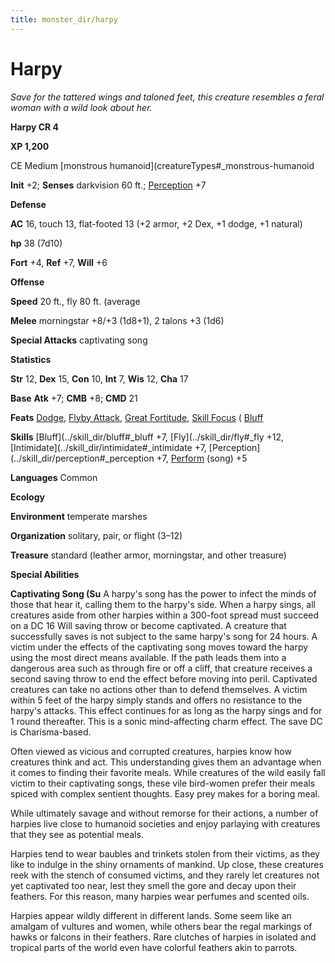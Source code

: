 ```yaml
---
title: monster_dir/harpy
---
```

# Harpy

_Save for the tattered wings and taloned feet, this creature resembles a feral woman with a wild look about her._

**Harpy CR 4**

**XP 1,200**

CE Medium [monstrous humanoid](creatureTypes#_monstrous-humanoid

**Init** +2; **Senses** darkvision 60 ft.; [Perception](../skill_dir/perception#_perception) +7

**Defense**

**AC** 16, touch 13, flat-footed 13 (+2 armor, +2 Dex, +1 dodge, +1 natural)

**hp** 38 (7d10)

**Fort** +4, **Ref** +7, **Will** +6

**Offense**

**Speed** 20 ft., fly 80 ft. (average

**Melee** morningstar +8/+3 (1d8+1), 2 talons +3 (1d6)

**Special Attacks** captivating song

**Statistics**

**Str** 12, **Dex** 15, **Con** 10, **Int** 7, **Wis** 12, **Cha** 17

**Base**  **Atk** +7; **CMB** +8; **CMD** 21

**Feats** [Dodge](../feats#_dodge), [Flyby Attack](monsterFeats#_flyby-attack), [Great Fortitude](../feats#_great-fortitude), [Skill Focus](../feats#_skill-focus) ( [Bluff](../skill_dir/bluff#_bluff)

**Skills** [Bluff](../skill_dir/bluff#_bluff +7, [Fly](../skill_dir/fly#_fly +12, [Intimidate](../skill_dir/intimidate#_intimidate +7, [Perception](../skill_dir/perception#_perception +7, [Perform](../skill_dir/perform#_perform) (song) +5

**Languages** Common

**Ecology**

**Environment** temperate marshes

**Organization** solitary, pair, or flight (3–12)

**Treasure** standard (leather armor, morningstar, and other treasure)

**Special Abilities**

**Captivating Song (Su** A harpy's song has the power to infect the minds of those that hear it, calling them to the harpy's side. When a harpy sings, all creatures aside from other harpies within a 300-foot spread must succeed on a DC 16 Will saving throw or become captivated. A creature that successfully saves is not subject to the same harpy's song for 24 hours. A victim under the effects of the captivating song moves toward the harpy using the most direct means available. If the path leads them into a dangerous area such as through fire or off a cliff, that creature receives a second saving throw to end the effect before moving into peril. Captivated creatures can take no actions other than to defend themselves. A victim within 5 feet of the harpy simply stands and offers no resistance to the harpy's attacks. This effect continues for as long as the harpy sings and for 1 round thereafter. This is a sonic mind-affecting charm effect. The save DC is Charisma-based.

Often viewed as vicious and corrupted creatures, harpies know how creatures think and act. This understanding gives them an advantage when it comes to finding their favorite meals. While creatures of the wild easily fall victim to their captivating songs, these vile bird-women prefer their meals spiced with complex sentient thoughts. Easy prey makes for a boring meal.

While ultimately savage and without remorse for their actions, a number of harpies live close to humanoid societies and enjoy parlaying with creatures that they see as potential meals.

Harpies tend to wear baubles and trinkets stolen from their victims, as they like to indulge in the shiny ornaments of mankind. Up close, these creatures reek with the stench of consumed victims, and they rarely let creatures not yet captivated too near, lest they smell the gore and decay upon their feathers. For this reason, many harpies wear perfumes and scented oils.

Harpies appear wildly different in different lands. Some seem like an amalgam of vultures and women, while others bear the regal markings of hawks or falcons in their feathers. Rare clutches of harpies in isolated and tropical parts of the world even have colorful feathers akin to parrots.

